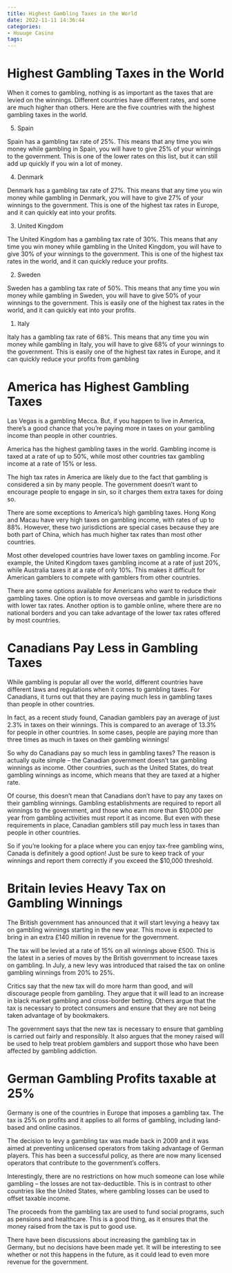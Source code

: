 ```yaml
---
title: Highest Gambling Taxes in the World
date: 2022-11-11 14:36:44
categories:
- Huuuge Casino
tags:
---
```



#  Highest Gambling Taxes in the World

When it comes to gambling, nothing is as important as the taxes that are levied on the winnings. Different countries have different rates, and some are much higher than others. Here are the five countries with the highest gambling taxes in the world.

5. Spain

Spain has a gambling tax rate of 25%. This means that any time you win money while gambling in Spain, you will have to give 25% of your winnings to the government. This is one of the lower rates on this list, but it can still add up quickly if you win a lot of money.

4. Denmark

Denmark has a gambling tax rate of 27%. This means that any time you win money while gambling in Denmark, you will have to give 27% of your winnings to the government. This is one of the highest tax rates in Europe, and it can quickly eat into your profits.

3. United Kingdom

The United Kingdom has a gambling tax rate of 30%. This means that any time you win money while gambling in the United Kingdom, you will have to give 30% of your winnings to the government. This is one of the highest tax rates in the world, and it can quickly reduce your profits.

2. Sweden

Sweden has a gambling tax rate of 50%. This means that any time you win money while gambling in Sweden, you will have to give 50% of your winnings to the government. This is easily one of the highest tax rates in the world, and it can quickly eat into your profits.

1. Italy

Italy has a gambling tax rate of 68%. This means that any time you win money while gambling in Italy, you will have to give 68% of your winnings to the government. This is easily one of the highest tax rates in Europe, and it can quickly reduce your profits from gambling

#  America has Highest Gambling Taxes

Las Vegas is a gambling Mecca. But, if you happen to live in America, there’s a good chance that you’re paying more in taxes on your gambling income than people in other countries.

America has the highest gambling taxes in the world. Gambling income is taxed at a rate of up to 50%, while most other countries tax gambling income at a rate of 15% or less.

The high tax rates in America are likely due to the fact that gambling is considered a sin by many people. The government doesn’t want to encourage people to engage in sin, so it charges them extra taxes for doing so.

There are some exceptions to America’s high gambling taxes. Hong Kong and Macau have very high taxes on gambling income, with rates of up to 88%. However, these two jurisdictions are special cases because they are both part of China, which has much higher tax rates than most other countries.

Most other developed countries have lower taxes on gambling income. For example, the United Kingdom taxes gambling income at a rate of just 20%, while Australia taxes it at a rate of only 10%. This makes it difficult for American gamblers to compete with gamblers from other countries.

There are some options available for Americans who want to reduce their gambling taxes. One option is to move overseas and gamble in jurisdictions with lower tax rates. Another option is to gamble online, where there are no national borders and you can take advantage of the lower tax rates offered by most countries.

#  Canadians Pay Less in Gambling Taxes

While gambling is popular all over the world, different countries have different laws and regulations when it comes to gambling taxes. For Canadians, it turns out that they are paying much less in gambling taxes than people in other countries.

In fact, as a recent study found, Canadian gamblers pay an average of just 2.3% in taxes on their winnings. This is compared to an average of 13.3% for people in other countries. In some cases, people are paying more than three times as much in taxes on their gambling winnings!

So why do Canadians pay so much less in gambling taxes? The reason is actually quite simple – the Canadian government doesn’t tax gambling winnings as income. Other countries, such as the United States, do treat gambling winnings as income, which means that they are taxed at a higher rate.

Of course, this doesn’t mean that Canadians don’t have to pay any taxes on their gambling winnings. Gambling establishments are required to report all winnings to the government, and those who earn more than $10,000 per year from gambling activities must report it as income. But even with these requirements in place, Canadian gamblers still pay much less in taxes than people in other countries.

So if you’re looking for a place where you can enjoy tax-free gambling wins, Canada is definitely a good option! Just be sure to keep track of your winnings and report them correctly if you exceed the $10,000 threshold.

#  Britain levies Heavy Tax on Gambling Winnings

The British government has announced that it will start levying a heavy tax on gambling winnings starting in the new year. This move is expected to bring in an extra £140 million in revenue for the government.

The tax will be levied at a rate of 15% on all winnings above £500. This is the latest in a series of moves by the British government to increase taxes on gambling. In July, a new levy was introduced that raised the tax on online gambling winnings from 20% to 25%.

Critics say that the new tax will do more harm than good, and will discourage people from gambling. They argue that it will lead to an increase in black market gambling and cross-border betting. Others argue that the tax is necessary to protect consumers and ensure that they are not being taken advantage of by bookmakers.

The government says that the new tax is necessary to ensure that gambling is carried out fairly and responsibly. It also argues that the money raised will be used to help treat problem gamblers and support those who have been affected by gambling addiction.

#  German Gambling Profits taxable at 25%

Germany is one of the countries in Europe that imposes a gambling tax. The tax is 25% on profits and it applies to all forms of gambling, including land-based and online casinos.

The decision to levy a gambling tax was made back in 2009 and it was aimed at preventing unlicensed operators from taking advantage of German players. This has been a successful policy, as there are now many licensed operators that contribute to the government’s coffers.

Interestingly, there are no restrictions on how much someone can lose while gambling – the losses are not tax-deductible. This is in contrast to other countries like the United States, where gambling losses can be used to offset taxable income.

The proceeds from the gambling tax are used to fund social programs, such as pensions and healthcare. This is a good thing, as it ensures that the money raised from the tax is put to good use.

There have been discussions about increasing the gambling tax in Germany, but no decisions have been made yet. It will be interesting to see whether or not this happens in the future, as it could lead to even more revenue for the government.